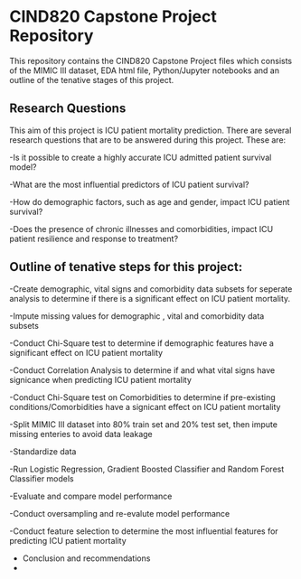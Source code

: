 # CIND820 Capstone Project Repository

This repository contains the CIND820 Capstone Project files which consists of the MIMIC III dataset, EDA html file, Python/Jupyter notebooks and an outline of the tenative stages of this project.

## Research Questions

This aim of this project is ICU patient mortality prediction. There are several research questions that are to be answered during this project. These are: 

-Is it possible to create a highly accurate ICU admitted patient survival model?

-What are the most influential predictors of ICU patient survival?

-How do demographic factors, such as age and gender, impact ICU patient survival?

-Does the presence of chronic illnesses and comorbidities, impact ICU patient resilience and response to treatment?


## Outline of tenative steps for this project: 

-Create demographic, vital signs and comorbidity data subsets for seperate analysis to determine if there is a significant effect on ICU patient mortality.

-Impute missing values for demographic , vital and comorbidity data subsets 

-Conduct Chi-Square test to determine if demographic features have a significant effect on ICU patient mortality

-Conduct Correlation Analysis to determine if and what vital signs have signicance when predicting ICU patient mortality

-Conduct Chi-Square test on Comorbidities to determine if pre-existing conditions/Comorbidities have a signicant effect on ICU patient mortality

-Split MIMIC III dataset into 80% train set and 20% test set, then impute missing enteries to avoid data leakage

-Standardize data

-Run Logistic Regression, Gradient Boosted Classifier and Random Forest Classifier models

-Evaluate and compare model performance

-Conduct oversampling and re-evalute model performance

-Conduct feature selection to determine the most influential features for predicting ICU patient mortality

- Conclusion and recommendations
- 
